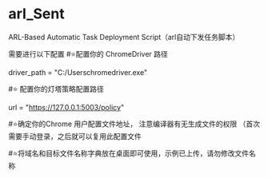 # arl_Sent
ARL-Based Automatic Task Deployment Script（arl自动下发任务脚本）

需要进行以下配置
#⭐配置你的 ChromeDriver 路径 

driver_path = "C:/Userschromedriver.exe"

#⭐ 配置你的灯塔策略配置路径  

url = "https://127.0.0.1:5003/policy"  

#⭐确定你的Chrome 用户配置文件地址， 注意编译器有无生成文件的权限 （首次需要手动登录，之后就可以复用此配置文件

#⭐将域名和目标文件名称字典放在桌面即可使用，示例已上传，请勿修改文件名称
